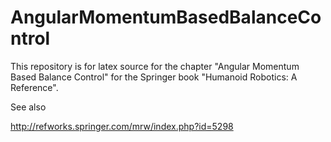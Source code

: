 # AngularMomentumBasedBalanceControl

This repository is for latex source for the chapter "Angular Momentum Based Balance Control" 
for the Springer book "Humanoid Robotics:  A Reference".

See also

http://refworks.springer.com/mrw/index.php?id=5298

